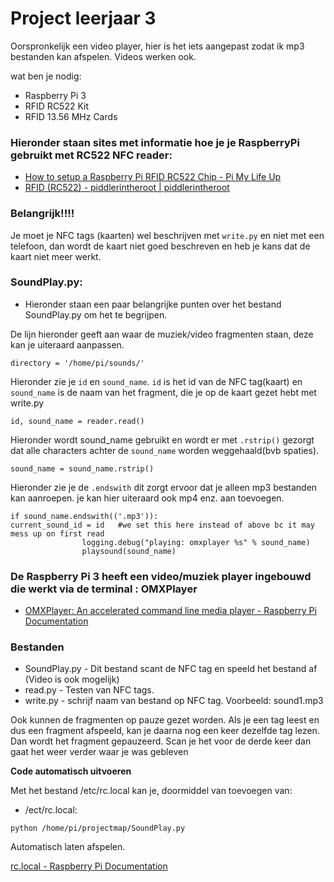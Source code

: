 # Project leerjaar 3
Oorspronkelijk een video player, hier is het iets aangepast zodat ik mp3 bestanden kan afspelen.
Videos werken ook.


wat ben je nodig:

* Raspberry Pi 3
* RFID RC522 Kit
* RFID 13.56 MHz Cards

### Hieronder staan sites met informatie hoe je je RaspberryPi gebruikt met RC522 NFC reader: 
* [How to setup a Raspberry Pi RFID RC522 Chip - Pi My Life Up](https://pimylifeup.com/raspberry-pi-rfid-rc522/)
* [RFID (RC522) - piddlerintheroot |  piddlerintheroot](https://www.piddlerintheroot.com/rfid-rc522-raspberry-pi/)
### Belangrijk!!!!
Je moet je NFC tags (kaarten) wel beschrijven met ```write.py``` en niet met een telefoon, dan wordt de kaart niet goed beschreven en heb je kans dat de kaart niet meer werkt.

### SoundPlay.py:
* Hieronder staan een paar belangrijke punten over het bestand SoundPlay.py om het te begrijpen.

De lijn hieronder geeft aan waar de muziek/video fragmenten staan, deze kan je uiteraard aanpassen.
```
directory = '/home/pi/sounds/'
```
Hieronder zie je ```id``` en ``` sound_name ```. ```id``` is het id van de NFC tag(kaart) en ```sound_name``` is de naam van het fragment, die je op de kaart gezet hebt met write.py
```
id, sound_name = reader.read()
```
Hieronder wordt sound_name gebruikt en wordt er met ```.rstrip()``` gezorgt dat alle characters achter de ```sound_name``` worden weggehaald(bvb spaties).
```
sound_name = sound_name.rstrip()
```
Hieronder zie je de ```.endswith``` dit zorgt ervoor dat je alleen mp3 bestanden kan aanroepen. je kan hier uiteraard ook mp4 enz. aan toevoegen.
```			
if sound_name.endswith(('.mp3')):
current_sound_id = id 	#we set this here instead of above bc it may mess up on first read
				logging.debug("playing: omxplayer %s" % sound_name)
				playsound(sound_name) 
```
### De Raspberry Pi 3 heeft een video/muziek player ingebouwd die werkt via de terminal : OMXPlayer
* [OMXPlayer: An accelerated command line media player - Raspberry Pi Documentation](https://www.raspberrypi.org/documentation/raspbian/applications/omxplayer.md)

### Bestanden
* SoundPlay.py - Dit bestand scant de NFC tag en speeld het bestand af (Video is ook mogelijk)
* read.py - Testen van NFC tags.
* write.py - schrijf naam van bestand op NFC tag. Voorbeeld: sound1.mp3

Ook kunnen de fragmenten op pauze gezet worden. Als je een tag leest en dus een fragment afspeeld, kan je daarna nog een keer dezelfde tag lezen. Dan wordt het fragment gepauzeerd. Scan je het voor de derde keer dan gaat het weer verder waar je was gebleven

**Code automatisch uitvoeren**

Met het bestand /etc/rc.local kan je, doormiddel van toevoegen van:
* /ect/rc.local:
```
python /home/pi/projectmap/SoundPlay.py
```
Automatisch laten afspelen.

[rc.local - Raspberry Pi Documentation](https://www.raspberrypi.org/documentation/linux/usage/rc-local.md)

